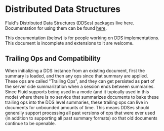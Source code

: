 # Distributed Data Structures

Fluid's Distributed Data Structures (DDSes) packages live here.
Documentation for using them can be found [here](../../docs/content/docs/build/dds.md).

This documentation (below) is for people working on DDS implementations.
This document is incomplete and extensions to it are welcome.

## <a name="trailing-ops"></a>Trailing Ops and Compatibility

When initializing a DDS instance from an existing document, first the summary is loaded, and then any ops since that summary are applied.
These ops are called "Trailing Ops", and they can get persisted as part of the server side summarization when a session ends between summaries.
Since Fluid supports being used in a mode (and it typically used in this mode) where there is no service that summarizes documents to bake these trailing ops into the DDS level summaries,
these trailing ops can live in documents for unbounded amounts of time.
This means DDSes should generally support processing all past versions of ops that were ever used (in addition to supporting all past summary formats) so that old documents continue to be openable.
